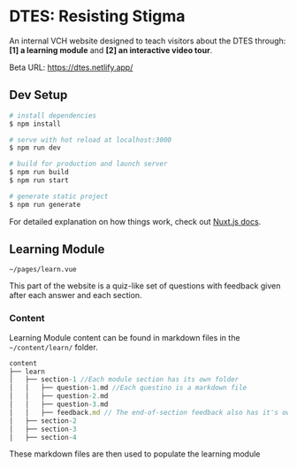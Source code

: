 # DTES: Resisting Stigma

An internal VCH website designed to teach visitors about the DTES through: **[1] a learning module** and **[2] an interactive video tour**.

Beta URL: https://dtes.netlify.app/


## Dev Setup

```bash
# install dependencies
$ npm install

# serve with hot reload at localhost:3000
$ npm run dev

# build for production and launch server
$ npm run build
$ npm run start

# generate static project
$ npm run generate
```

For detailed explanation on how things work, check out [Nuxt.js docs](https://nuxtjs.org).

## Learning Module
`~/pages/learn.vue`

This part of the website is a quiz-like set of questions with feedback given after each answer and each section.

### Content
Learning Module content can be found in markdown files in the `~/content/learn/` folder.
```js
content
├── learn
│   ├── section-1 //Each module section has its own folder
│   │   ├── question-1.md //Each questino is a markdown file
│   │   ├── question-2.md
│   │   ├── question-3.md
│   │   ├── feedback.md // The end-of-section feedback also has it's own file
│   ├── section-2
│   ├── section-3
│   ├── section-4
```

These markdown files are then used to populate the learning module